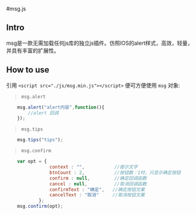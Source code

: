 #msg.js

## Intro

msg是一款无需加载任何js库的独立js插件。仿照IOS的alert样式，高效，轻量，并具有丰富的扩展性。

## How to use

引用 `<script src="./js/msg.min.js"></script>` 便可方便使用 `msg` 对象:
> `msg.alert`

```javascript
    msg.alert("alert内容",function(){
        //alert 回调
    });
```

> `msg.tips`

```javascript
    msg.tips("tips");
```

> `msg.confirm`

```javascript
    var opt = {
                context : "",           //提示文字
                btnCount : 2,           //按钮数：1时，只显示确定按钮
                confirm : null,         //确定回调函数
                cancel : null,          //取消回调函数
                confirmText : "确定",   //确定按钮文案
                cancelText : "取消"     //取消按钮文案
            };
    msg.confirm(opt);
```
